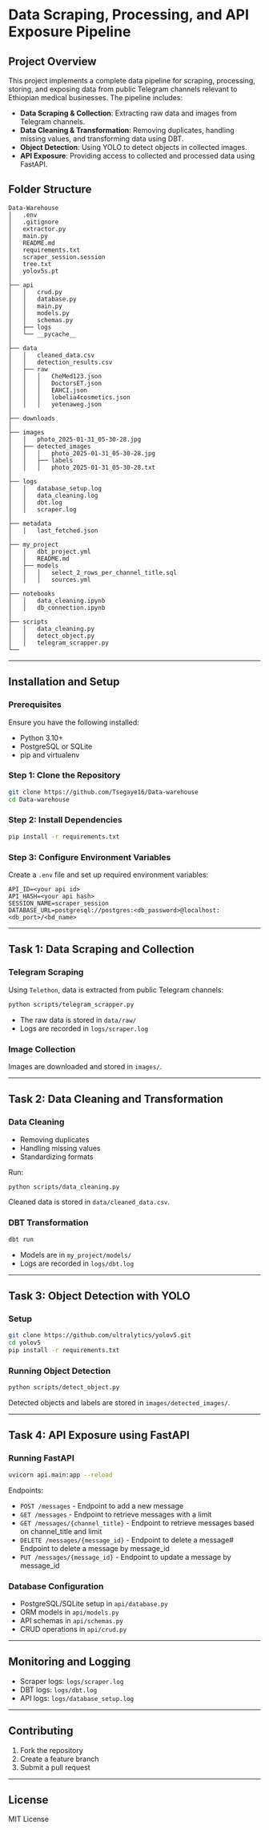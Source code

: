 # Data Scraping, Processing, and API Exposure Pipeline

## Project Overview

This project implements a complete data pipeline for scraping, processing, storing, and exposing data from public Telegram channels relevant to Ethiopian medical businesses. The pipeline includes:

- **Data Scraping & Collection**: Extracting raw data and images from Telegram channels.
- **Data Cleaning & Transformation**: Removing duplicates, handling missing values, and transforming data using DBT.
- **Object Detection**: Using YOLO to detect objects in collected images.
- **API Exposure**: Providing access to collected and processed data using FastAPI.

## Folder Structure

```
Data-Warehouse
│   .env
│   .gitignore
│   extractor.py
│   main.py
│   README.md
│   requirements.txt
│   scraper_session.session
│   tree.txt
│   yolov5s.pt
│
├── api
│   │   crud.py
│   │   database.py
│   │   main.py
│   │   models.py
│   │   schemas.py
│   ├── logs
│   └── __pycache__
│
├── data
│   │   cleaned_data.csv
│   │   detection_results.csv
│   ├── raw
│   │   │   CheMed123.json
│   │   │   DoctorsET.json
│   │   │   EAHCI.json
│   │   │   lobelia4cosmetics.json
│   │   │   yetenaweg.json
│
├── downloads
│
├── images
│   │   photo_2025-01-31_05-30-28.jpg
│   ├── detected_images
│   │   │   photo_2025-01-31_05-30-28.jpg
│   │   ├── labels
│   │   │   photo_2025-01-31_05-30-28.txt
│
├── logs
│   │   database_setup.log
│   │   data_cleaning.log
│   │   dbt.log
│   │   scraper.log
│
├── metadata
│   │   last_fetched.json
│
├── my_project
│   │   dbt_project.yml
│   │   README.md
│   ├── models
│   │   │   select_2_rows_per_channel_title.sql
│   │   │   sources.yml
│
├── notebooks
│   │   data_cleaning.ipynb
│   │   db_connection.ipynb
│
├── scripts
│   │   data_cleaning.py
│   │   detect_object.py
│   │   telegram_scrapper.py
└──
```

---

## Installation and Setup

### Prerequisites

Ensure you have the following installed:

- Python 3.10+
- PostgreSQL or SQLite
- pip and virtualenv

### Step 1: Clone the Repository

```sh
git clone https://github.com/Tsegaye16/Data-warehouse
cd Data-warehouse
```

### Step 2: Install Dependencies

```sh
pip install -r requirements.txt
```

### Step 3: Configure Environment Variables

Create a `.env` file and set up required environment variables:

```
API_ID=<your api id>
API_HASH=<your api hash>
SESSION_NAME=scraper_session
DATABASE_URL=postgresql://postgres:<db_password>@localhost:<db_port>/<bd_name>
```

---

## Task 1: Data Scraping and Collection

### Telegram Scraping

Using `Telethon`, data is extracted from public Telegram channels:

```sh
python scripts/telegram_scrapper.py
```

- The raw data is stored in `data/raw/`
- Logs are recorded in `logs/scraper.log`

### Image Collection

Images are downloaded and stored in `images/`.

---

## Task 2: Data Cleaning and Transformation

### Data Cleaning

- Removing duplicates
- Handling missing values
- Standardizing formats

Run:

```sh
python scripts/data_cleaning.py
```

Cleaned data is stored in `data/cleaned_data.csv`.

### DBT Transformation

```sh
dbt run
```

- Models are in `my_project/models/`
- Logs are recorded in `logs/dbt.log`

---

## Task 3: Object Detection with YOLO

### Setup

```sh
git clone https://github.com/ultralytics/yolov5.git
cd yolov5
pip install -r requirements.txt
```

### Running Object Detection

```sh
python scripts/detect_object.py
```

Detected objects and labels are stored in `images/detected_images/`.

---

## Task 4: API Exposure using FastAPI

### Running FastAPI

```sh
uvicorn api.main:app --reload
```

Endpoints:

- `POST /messages` - Endpoint to add a new message
- `GET /messages` - Endpoint to retrieve messages with a limit
- `GET /messages/{channel_title}` - Endpoint to retrieve messages based on channel_title and limit
- `DELETE /messages/{message_id}` - Endpoint to delete a message# Endpoint to delete a message by message_id
- `PUT /messages/{message_id}` - Endpoint to update a message by message_id

### Database Configuration

- PostgreSQL/SQLite setup in `api/database.py`
- ORM models in `api/models.py`
- API schemas in `api/schemas.py`
- CRUD operations in `api/crud.py`

---

## Monitoring and Logging

- Scraper logs: `logs/scraper.log`
- DBT logs: `logs/dbt.log`
- API logs: `logs/database_setup.log`

---

## Contributing

1. Fork the repository
2. Create a feature branch
3. Submit a pull request

---

## License

MIT License
